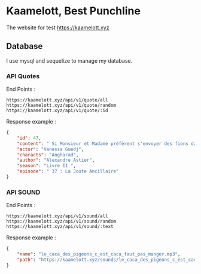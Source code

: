 # Kaamelott, Best Punchline

The website for test https://kaamelott.xyz

## Database

I use mysql and sequelize to manage my database.

### API Quotes

End Points :
```
https://kaamelott.xyz/api/v1/quote/all
https://kaamelott.xyz/api/v1/quote/random
https://kaamelott.xyz/api/v1/quote/:id
```

Response example :
```json
{
    "id": 47,
    "content": " Si Monsieur et Madame préfèrent s'envoyer des fions dans l'intimité, je peux aussi me retirer.",
    "actor": "Vanessa Guedj",
    "characts": "Angharad",
    "author": "Alexandre Astier",
    "season": "Livre II ",
    "episode": " 37 : La Joute Ancillaire"
}
```

### API SOUND
  
  End Points :
  ```
  https://kaamelott.xyz/api/v1/sound/all
  https://kaamelott.xyz/api/v1/sound/random
  https://kaamelott.xyz/api/v1/sound/:text
  ```

  Response example :
  ```json
  {
      "name": "le_caca_des_pigeons_c_est_caca_faut_pas_manger.mp3",
      "path": "https://kaamelott.xyz/sounds/le_caca_des_pigeons_c_est_caca_faut_pas_manger.mp3"
  }
  ```